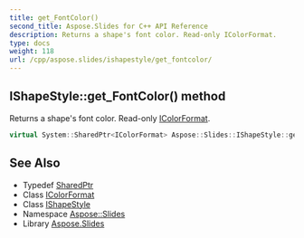 ```yaml
---
title: get_FontColor()
second_title: Aspose.Slides for C++ API Reference
description: Returns a shape's font color. Read-only IColorFormat.
type: docs
weight: 118
url: /cpp/aspose.slides/ishapestyle/get_fontcolor/
---
```

## IShapeStyle::get_FontColor() method


Returns a shape's font color. Read-only [IColorFormat](../../icolorformat/).

```cpp
virtual System::SharedPtr<IColorFormat> Aspose::Slides::IShapeStyle::get_FontColor()=0
```

## See Also

* Typedef [SharedPtr](../../system/sharedptr/)
* Class [IColorFormat](../icolorformat/)
* Class [IShapeStyle](./)
* Namespace [Aspose::Slides](../)
* Library [Aspose.Slides](../../)